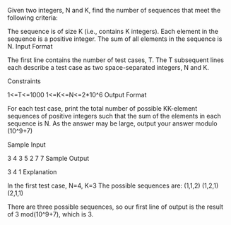 Given two integers, N and K, find the number of sequences that meet the following criteria:

The sequence is of size K (i.e., contains K integers).
Each element in the sequence is a positive integer.
The sum of all elements in the sequence is N.
Input Format

The first line contains the number of test cases, T. 
The T subsequent lines each describe a test case as two space-separated integers, N and K.

Constraints

1<=T<=1000
1<=K<=N<=2*10^6
Output Format

For each test case, print the total number of possible KK-element sequences of positive integers such that the sum of the elements in each sequence is N. As the answer may be large, output your answer modulo (10^9+7)

Sample Input

3
4 3
5 2
7 7
Sample Output

3
4
1
Explanation

In the first test case, N=4, K=3
The possible sequences are: 
(1,1,2)
(1,2,1) 
(2,1,1)

There are three possible sequences, so our first line of output is the result of 3 mod(10^9+7), which is 3.